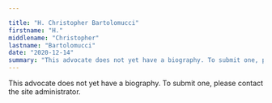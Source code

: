 ```yaml
---

title: "H. Christopher Bartolomucci"
firstname: "H."
middlename: "Christopher"
lastname: "Bartolomucci"
date: "2020-12-14"
summary: "This advocate does not yet have a biography. To submit one, please contact the site administrator."
---
```

This advocate does not yet have a biography. To submit one, please contact the site administrator.

